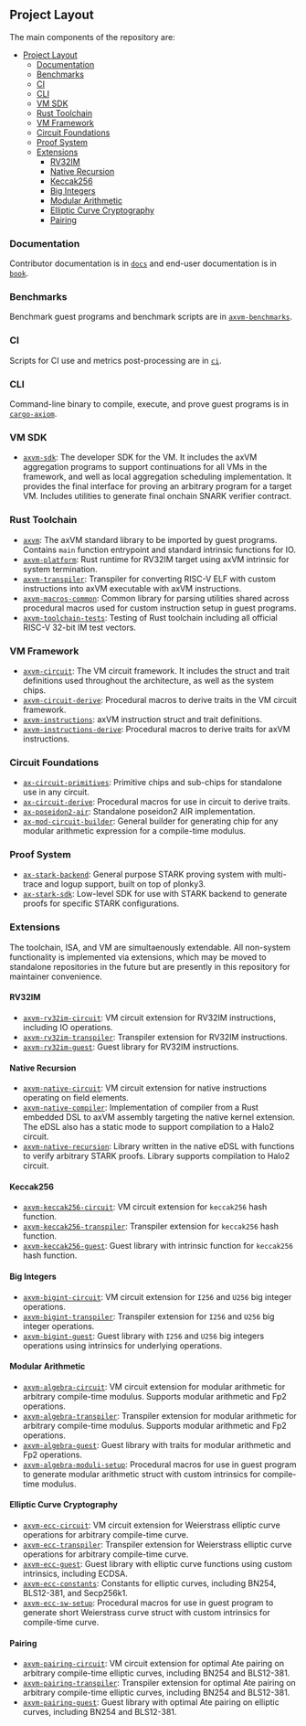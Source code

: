 ## Project Layout

The main components of the repository are:

- [Project Layout](#project-layout)
  - [Documentation](#documentation)
  - [Benchmarks](#benchmarks)
  - [CI](#ci)
  - [CLI](#cli)
  - [VM SDK](#vm-sdk)
  - [Rust Toolchain](#rust-toolchain)
  - [VM Framework](#vm-framework)
  - [Circuit Foundations](#circuit-foundations)
  - [Proof System](#proof-system)
  - [Extensions](#extensions)
    - [RV32IM](#rv32im)
    - [Native Recursion](#native-recursion)
    - [Keccak256](#keccak256)
    - [Big Integers](#big-integers)
    - [Modular Arithmetic](#modular-arithmetic)
    - [Elliptic Curve Cryptography](#elliptic-curve-cryptography)
    - [Pairing](#pairing)

### Documentation

Contributor documentation is in [`docs`](../../docs) and end-user documentation is in [`book`](../../book).

### Benchmarks

Benchmark guest programs and benchmark scripts are in [`axvm-benchmarks`](../../benchmarks).

### CI

Scripts for CI use and metrics post-processing are in [`ci`](../../ci).

### CLI

Command-line binary to compile, execute, and prove guest programs is in [`cargo-axiom`](../../crates/cargo-axiom).

### VM SDK

- [`axvm-sdk`](../../crates/axvm-sdk): The developer SDK for the VM. It includes the axVM aggregation programs to support continuations for all VMs in the framework, and well as local aggregation scheduling implementation. It provides the final interface for proving an arbitrary program for a target VM. Includes utilities to generate final onchain SNARK verifier contract.

### Rust Toolchain

- [`axvm`](../../crates/toolchain/axvm): The axVM standard library to be imported by guest programs. Contains `main` function entrypoint and standard intrinsic functions for IO.
- [`axvm-platform`](../../crates/toolchain/platform): Rust runtime for RV32IM target using axVM intrinsic for system termination.
- [`axvm-transpiler`](../../crates/toolchain/transpiler): Transpiler for converting RISC-V ELF with custom instructions into axVM executable with axVM instructions.
- [`axvm-macros-common`](../../crates/toolchain/macros): Common library for parsing utilities shared across procedural macros used for custom instruction setup in guest programs.
- [`axvm-toolchain-tests`](../../crates/toolchain/tests): Testing of Rust toolchain including all official RISC-V 32-bit IM test vectors.

### VM Framework

- [`axvm-circuit`](../../crates/vm): The VM circuit framework. It includes the struct and trait definitions used throughout the architecture, as well as the system chips.
- [`axvm-circuit-derive`](../../crates/vm/derive): Procedural macros to derive traits in the VM circuit framework.
- [`axvm-instructions`](../../crates/toolchain/instructions): axVM instruction struct and trait definitions.
- [`axvm-instructions-derive`](../../crates/toolchain/instructions/derive): Procedural macros to derive traits for axVM instructions.

### Circuit Foundations

- [`ax-circuit-primitives`](../../crates/circuits/primitives): Primitive chips and sub-chips for standalone use in any circuit.
- [`ax-circuit-derive`](../../crates/circuits/derive): Procedural macros for use in circuit to derive traits.
- [`ax-poseidon2-air`](../../crates/circuits/poseidon2-air): Standalone poseidon2 AIR implementation.
- [`ax-mod-circuit-builder`](../../crates/circuits/mod-builder): General builder for generating chip for any modular arithmetic expression for a compile-time modulus.

### Proof System

- [`ax-stark-backend`](../../crates/stark-backend): General purpose STARK proving system with multi-trace and logup support, built on top of plonky3.
- [`ax-stark-sdk`](../../crates/stark-sdk): Low-level SDK for use with STARK backend to generate proofs for specific STARK configurations.

### Extensions

The toolchain, ISA, and VM are simultaenously extendable. All non-system functionality is implemented via extensions, which may be moved to standalone repositories in the future but are presently in this repository for maintainer convenience.

#### RV32IM

- [`axvm-rv32im-circuit`](../../extensions/rv32im/circuit): VM circuit extension for RV32IM instructions, including IO operations.
- [`axvm-rv32im-transpiler`](../../extensions/rv32im/transpiler): Transpiler extension for RV32IM instructions.
- [`axvm-rv32im-guest`](../../extensions/rv32im/guest): Guest library for RV32IM instructions.

#### Native Recursion

- [`axvm-native-circuit`](../../extensions/native/circuit/): VM circuit extension for native instructions operating on field elements.
- [`axvm-native-compiler`](../../extensions/native/compiler/): Implementation of compiler from a Rust embedded DSL to axVM assembly targeting the native kernel extension. The eDSL also has a static mode to support compilation to a Halo2 circuit.
- [`axvm-native-recursion`](../../extensions/native/recursion): Library written in the native eDSL with functions to verify arbitrary STARK proofs. Library supports compilation to Halo2 circuit.

#### Keccak256

- [`axvm-keccak256-circuit`](../../extensions/keccak256/circuit): VM circuit extension for `keccak256` hash function.
- [`axvm-keccak256-transpiler`](../../extensions/keccak256/transpiler): Transpiler extension for `keccak256` hash function.
- [`axvm-keccak256-guest`](../../extensions/keccak256/guest): Guest library with intrinsic function for `keccak256` hash function.

#### Big Integers

- [`axvm-bigint-circuit`](../../extensions/bigint/circuit): VM circuit extension for `I256` and `U256` big integer operations.
- [`axvm-bigint-transpiler`](../../extensions/bigint/transpiler): Transpiler extension for `I256` and `U256` big integer operations.
- [`axvm-bigint-guest`](../../extensions/bigint/guest): Guest library with `I256` and `U256` big integers operations using intrinsics for underlying operations.

#### Modular Arithmetic

- [`axvm-algebra-circuit`](../../extensions/algebra/circuit): VM circuit extension for modular arithmetic for arbitrary compile-time modulus. Supports modular arithmetic and Fp2 operations.
- [`axvm-algebra-transpiler`](../../extensions/algebra/transpiler): Transpiler extension for modular arithmetic for arbitrary compile-time modulus. Supports modular arithmetic and Fp2 operations.
- [`axvm-algebra-guest`](../../extensions/algebra/guest): Guest library with traits for modular arithmetic and Fp2 operations.
- [`axvm-algebra-moduli-setup`](../../extensions/algebra/moduli-setup): Procedural macros for use in guest program to generate modular arithmetic struct with custom intrinsics for compile-time modulus.

#### Elliptic Curve Cryptography

- [`axvm-ecc-circuit`](../../extensions/ecc/circuit): VM circuit extension for Weierstrass elliptic curve operations for arbitrary compile-time curve.
- [`axvm-ecc-transpiler`](../../extensions/ecc/transpiler): Transpiler extension for Weierstrass elliptic curve operations for arbitrary compile-time curve.
- [`axvm-ecc-guest`](../../extensions/ecc/guest): Guest library with elliptic curve functions using custom intrinsics, including ECDSA.
- [`axvm-ecc-constants`](../../extensions/ecc/constants): Constants for elliptic curves, including BN254, BLS12-381, and Secp256k1.
- [`axvm-ecc-sw-setup`](../../extensions/ecc/sw-setup): Procedural macros for use in guest program to generate short Weierstrass curve struct with custom intrinsics for compile-time curve.

#### Pairing

- [`axvm-pairing-circuit`](../../extensions/pairing/circuit): VM circuit extension for optimal Ate pairing on arbitrary compile-time elliptic curves, including BN254 and BLS12-381.
- [`axvm-pairing-transpiler`](../../extensions/pairing/transpiler): Transpiler extension for optimal Ate pairing on arbitrary compile-time elliptic curves, including BN254 and BLS12-381.
- [`axvm-pairing-guest`](../../extensions/pairing/guest): Guest library with optimal Ate pairing on elliptic curves, including BN254 and BLS12-381.
